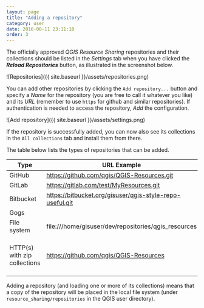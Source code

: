 ```yaml
---
layout: page
title: "Adding a repository"
category: user
date: 2016-08-11 23:11:10
order: 3
---
```


The officially approved *QGIS Resource Sharing* repositories and
their collections should be listed in the *Settings* tab when you
have clicked the ***Reload Repositories*** button, as illustrated
in the screenshot below.

![Repositories]({{ site.baseurl }}/assets/repositories.png)

You can add other repositories by clicking the ```Add repository...```
button and specify a *Name* for the repository (you are free to call
it whatever you like) and its *URL* (remember to use ``https`` for
github and similar repositories).
If authentication is needed to access the repository, *Add* the
configuration.

![Add repository]({{ site.baseurl }}/assets/settings.png)

If the repository is successfully added, you can now also see its
collections in the ``All collections`` tab and install them from there.

The table below lists the types of repositories that can be added.

Type | URL Example | Description
--- | --- | ---
GitHub |  https://github.com/qgis/QGIS-Resources.git | Works only for GitHub public repositories
GitLab |  https://gitlab.com/test/MyResources.git | 
Bitbucket |  https://bitbucket.org/gisuser/qgis-style-repo-useful.git | Works only for Bitbucket public repositories
Gogs |  | 
File system | file:///home/gisuser/dev/repositories/qgis_resources | Pointing to the repository root in your local file system 
HTTP(s) with zip collections | https://github.com/qgis/QGIS-Resources | Pointing to the base URL of the repository. Metadata must be available, with this URL: http(s)://[base_url]/metadata.ini. The collections should be in http(s)://[base_url]/collections/[collection_name].zip

Adding a repository (and loading one or more of its collections) means that
a copy of the repository will be placed in the local file system
(under ``resource_sharing/repositories`` in the QGIS user directory).
